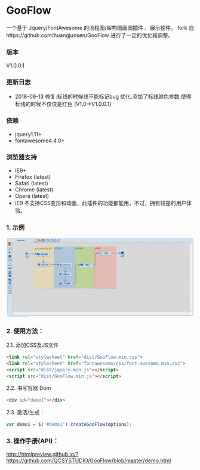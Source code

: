 # GooFlow

一个基于 Jquery/FontAwesome 的流程图/架构图画图插件 、展示控件。
fork 自https://github.com/huangjunsen/GooFlow 进行了一定的优化和调整。

### 版本
V1.0.0.1 

### 更新日志
* 2018-09-13 修复:标线的时候线不能标记bug 优化:添加了标线颜色参数,使得标线的时候不仅仅是红色 (V1.0->V1.0.0.1)

### 依赖
* jquery1.11+  
* fontawesome4.4.0+  

### 浏览器支持
* IE9+  
* Firefox (latest)  
* Safari (latest)  
* Chrome (latest)  
* Opera (latest)  
* IE9 不支持CSS变形和动画，此插件的功能都能用，不过，拥有较差的用户体验。  

### 1. 示例
![](https://github.com/huangjunse/GooFlow/raw/master/SnapShot/01_Example.jpg)  

### 2. 使用方法：
2.1. 添加CSS及JS文件  
```html
<link rel="stylesheet" href="dist/GooFlow.min.css">
<link rel="stylesheet" href="fontawesome/css/font-awesome.min.css">
<script src="dist/jquery.min.js"></script>
<script src="dist/GooFlow.min.js"></script>
```

2.2. 书写容器 Dom   
```html
<div id="demo1"></div> 
```

2.3. 激活/生成：  
```javascript
var demo1 = $('#demo1').createGooFlow(options);
```

  
### 3. 操作手册(API)：
http://htmlpreview.github.io/?https://github.com/QCSYSTUDIO/GooFlow/blob/master/demo.html

  
